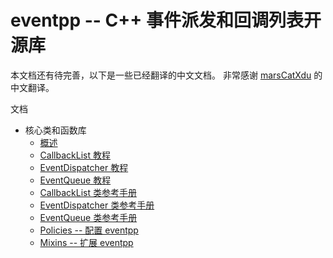 # eventpp -- C++ 事件派发和回调列表开源库

本文档还有待完善，以下是一些已经翻译的中文文档。
非常感谢 [marsCatXdu](https://github.com/marsCatXdu) 的中文翻译。

文档

* 核心类和函数库
    * [概述](introduction.md)
    * [CallbackList 教程](tutorial_callbacklist.md)
    * [EventDispatcher 教程](tutorial_eventdispatcher.md)
    * [EventQueue 教程](tutorial_eventqueue.md)
    * [CallbackList 类参考手册](callbacklist.md)
    * [EventDispatcher 类参考手册](eventdispatcher.md)
    * [EventQueue 类参考手册](eventqueue.md)
    * [Policies -- 配置 eventpp](policies.md)
    * [Mixins -- 扩展 eventpp](mixins.md)

